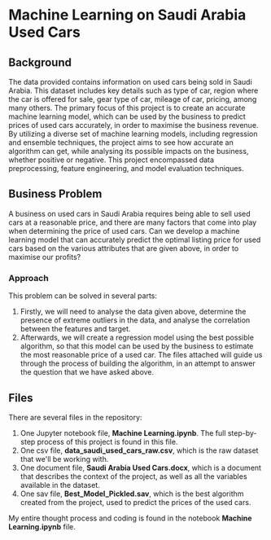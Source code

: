 # **Machine Learning on Saudi Arabia Used Cars**

## **Background**
The data provided contains information on used cars being sold in Saudi Arabia. This dataset includes key details such as type of car, region where the car is offered for sale, gear type of car, mileage of car, pricing, among many others. The primary focus of this project is to create an accurate machine learning model, which can be used by the business to predict prices of used cars accurately, in order to maximise the business revenue. By utilizing a diverse set of machine learning models, including regression and ensemble techniques, the project aims to see how accurate an algorithm can get, while analysing its possible impacts on the business, whether positive or negative. This project encompassed data preprocessing, feature engineering, and model evaluation techniques.

## **Business Problem**
A business on used cars in Saudi Arabia requires being able to sell used cars at a reasonable price, and there are many factors that come into play when determining the price of used cars. Can we develop a machine learning model that can accurately predict the optimal listing price for used cars based on the various attributes that are given above, in order to maximise our profits?
### **Approach**
This problem can be solved in several parts: 
1. Firstly, we will need to analyse the data given above, determine the presence of extreme outliers in the data, and analyse the correlation between the features and target. 
2. Afterwards, we will create a regression model using the best possible algorithm, so that this model can be used by the business to estimate the most reasonable price of a used car.
The files attached will guide us through the process of building the algorithm, in an attempt to answer the question that we have asked above.

## **Files**
There are several files in the repository:
1. One Jupyter notebook file, **Machine Learning.ipynb**. The full step-by-step process of this project is found in this file.
2. One csv file, **data_saudi_used_cars_raw.csv**, which is the raw dataset that we'll be working with.
3. One document file, **Saudi Arabia Used Cars.docx**, which is a document that describes the context of the project, as well as all the variables available in the dataset.
4. One sav file, **Best_Model_Pickled.sav**, which is the best algorithm created from the project, used to predict the prices of the used cars.

My entire thought process and coding is found in the notebook **Machine Learning.ipynb** file.
